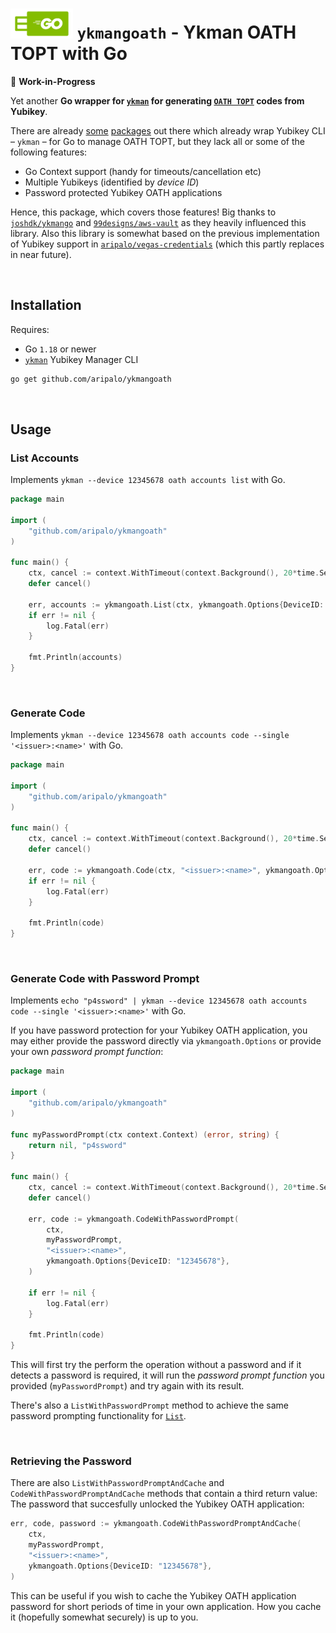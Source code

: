 # <img src="/assets/ykmangoath.svg" width="100px" alt="logo" /> `ykmangoath` - Ykman OATH TOPT with Go

🚧  **Work-in-Progress**

Yet another **Go wrapper for [`ykman`](https://developers.yubico.com/yubikey-manager/) for generating [`OATH TOPT`](https://en.wikipedia.org/wiki/Time-based_one-time_password) codes from Yubikey**.

There are already [some](https://github.com/99designs/aws-vault/blob/master/prompt/ykman.go) [packages](https://github.com/joshdk/ykmango) out there which already wrap Yubikey CLI – `ykman` – for Go to manage OATH TOPT, but they lack all or some of the following features:

- Go Context support (handy for timeouts/cancellation etc)
- Multiple Yubikeys (identified by _device ID_)
- Password protected Yubikey OATH applications

Hence, this package, which covers those features! Big thanks to [`joshdk/ykmango`](https://github.com/joshdk/ykmango) and [`99designs/aws-vault`](https://github.com/99designs/aws-vault/blob/master/prompt/ykman.go) as they heavily influenced this library. Also this library is somewhat based on the previous implementation of Yubikey support in [`aripalo/vegas-credentials`](https://github.com/aripalo/vegas-credentials) (which this partly replaces in near future).

<br/>

## Installation

Requires:
- Go `1.18` or newer
- [`ykman`](https://developers.yubico.com/yubikey-manager/) Yubikey Manager CLI

```sh
go get github.com/aripalo/ykmangoath
```

<br/>

## Usage

### List Accounts

Implements `ykman --device 12345678 oath accounts list` with Go.

```go
package main

import (
	"github.com/aripalo/ykmangoath"
)

func main() {
	ctx, cancel := context.WithTimeout(context.Background(), 20*time.Second)
	defer cancel()

	err, accounts := ykmangoath.List(ctx, ykmangoath.Options{DeviceID: "12345678"})
	if err != nil {
		log.Fatal(err)
	}

	fmt.Println(accounts)
}
```

<br/>

### Generate Code

Implements `ykman --device 12345678 oath accounts code --single '<issuer>:<name>'` with Go.

```go
package main

import (
	"github.com/aripalo/ykmangoath"
)

func main() {
	ctx, cancel := context.WithTimeout(context.Background(), 20*time.Second)
	defer cancel()

	err, code := ykmangoath.Code(ctx, "<issuer>:<name>", ykmangoath.Options{DeviceID: "12345678"})
	if err != nil {
		log.Fatal(err)
	}

	fmt.Println(code)
}
```

<br/>

### Generate Code with Password Prompt

Implements `echo "p4ssword" | ykman --device 12345678 oath accounts code --single '<issuer>:<name>'` with Go.

If you have password protection for your Yubikey OATH application, you may either provide the password directly via `ykmangoath.Options` or provide your own _password prompt function_:

```go
package main

import (
	"github.com/aripalo/ykmangoath"
)

func myPasswordPrompt(ctx context.Context) (error, string) {
	return nil, "p4ssword"
}

func main() {
	ctx, cancel := context.WithTimeout(context.Background(), 20*time.Second)
	defer cancel()

	err, code := ykmangoath.CodeWithPasswordPrompt(
		ctx,
		myPasswordPrompt,
		"<issuer>:<name>",
		ykmangoath.Options{DeviceID: "12345678"},
	)

	if err != nil {
		log.Fatal(err)
	}

	fmt.Println(code)
}
```

This will first try the perform the operation without a password and if it detects a password is required, it will run the _password prompt function_ you provided (`myPasswordPrompt`) and try again with its result.

There's also a `ListWithPasswordPrompt` method to achieve the same password prompting functionality for [`List`](#list-accounts).

<br/>

### Retrieving the Password

There are also `ListWithPasswordPromptAndCache` and `CodeWithPasswordPromptAndCache` methods that contain a third return value: The password that succesfully unlocked the Yubikey OATH application:
```go
err, code, password := ykmangoath.CodeWithPasswordPromptAndCache(
	ctx,
	myPasswordPrompt,
	"<issuer>:<name>",
	ykmangoath.Options{DeviceID: "12345678"},
)
```

This can be useful if you wish to cache the Yubikey OATH application password for short periods of time in your own application. How you cache it (hopefully somewhat securely) is up to you.
